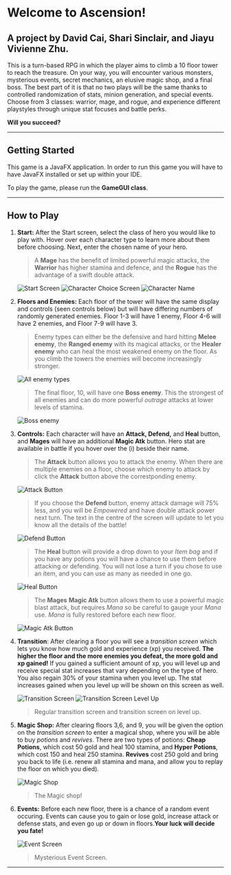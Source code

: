 # Welcome to Ascension!
## A project by David Cai, Shari Sinclair, and Jiayu Vivienne Zhu.

This is a turn-based RPG in which the player aims to climb a 10 floor tower to reach the treasure.
On your way, you will encounter various monsters, mysterious events, secret mechanics, an elusive magic shop, and a final boss.
The best part of it is that no two plays will be the same thanks to controlled randomization of stats, minion generation, and special events.
Choose from 3 classes: warrior, mage, and rogue, and experience different playstyles through unique stat focuses and battle perks.

**Will you succeed?**

-------
## Getting Started

This game is a JavaFX application. In order to run this game you will have to have JavaFX installed or set up within your IDE.

To play the game, please run the **GameGUI class**. 

-------
## How to Play
1. **Start:** 
	After the Start screen, select the class of hero you would like to play with. Hover over each character type to learn more about them before choosing. Next, enter the chosen name of your hero. 
	>A **Mage** has the benefit of limited powerful magic attacks, the **Warrior** has higher stamina and defence, and the **Rogue** has the advantage of a swift double attack. 
	
	![Start Screen](https://github.com/UPenn-CIT599/final-project-team31_towergame/blob/master/Screenshots/Start.png)
	![Character Choice Screen](https://github.com/UPenn-CIT599/final-project-team31_towergame/blob/master/Screenshots/ChooseChar.png)
	![Character Name](https://github.com/UPenn-CIT599/final-project-team31_towergame/blob/master/Screenshots/nameChar.png)


2. **Floors and Enemies:** 
	Each floor of the tower will have the same display and controls (seen controls below) but will have differing numbers of randomly generated enemies. Floor 1-3 will have 1 enemy, Floor 4-6 will have 2 enemies, and Floor 7-9 will have 3. 
	>Enemy types can either be the defensive and hard hitting **Melee enemy**, the **Ranged enemy** with its magical attacks, or the **Healer enemy** who can heal the most weakened enemy on the floor. As you climb the towers the enemies will become increasingly stronger. 
	
	![All enemy types](https://github.com/UPenn-CIT599/final-project-team31_towergame/blob/master/Screenshots/enemies.png)

	>The final floor, 10, will have one **Boss enemy**. This the strongest of all enemies and can do more powerful _outrage_ attacks at lower levels of stamina. 
	
	![Boss enemy](https://github.com/UPenn-CIT599/final-project-team31_towergame/blob/master/Screenshots/Boss.png)


3. **Controls:** 
	Each character will have an **Attack, Defend,** and **Heal** button, and **Mages** will have an additional **Magic Atk** button. Hero stat are available in battle if you hover over the (i) beside their name.
	>The **Attack** button allows you to attack the enemy. When there are multiple enemies on a floor, choose which enemy to attack by click the **Attack** button above the correstponding enemy.  
	
	![Attack Button](https://github.com/UPenn-CIT599/final-project-team31_towergame/blob/master/Screenshots/AtkBtns.png)
	
	>If you choose the **Defend** button, enemy attack damage will 75% less, and you will be _Empowered_ and have double attack power next turn. The text in the centre of the screen will update to let you know all the details of the battle!
	
	![Defend Button](https://github.com/UPenn-CIT599/final-project-team31_towergame/blob/master/Screenshots/defendBtn.png)
	
	 >The **Heal** button will provide a drop down to your _Item bag_ and if you have any potions you will have a chance to use them before attacking or defending. You will not lose a turn if you chose to use an item, and you can use as many as needed in one go. 
	
	![Heal Button](https://github.com/UPenn-CIT599/final-project-team31_towergame/blob/master/Screenshots/healItems.png)


	>The **Mages** **Magic Atk** button allows them to use a powerful magic blast attack, but requires _Mana_ so be careful to gauge your _Mana_ use. _Mana_ is fully restored before each new floor.  
	
 	![Magic Atk Button](https://github.com/UPenn-CIT599/final-project-team31_towergame/blob/master/Screenshots/magicAtkBtn.png)
 

4. **Transition**: 
	After clearing a floor you will see a _transition screen_ which lets you know how much gold and experience (xp) you received. **The higher the floor and the more enemies you defeat, the more gold and xp gained!** If you gained a sufficient amount of xp, you will level up and receive special stat increases that vary depending on the type of hero. You also regain 30% of your stamina when you level up. The stat increases gained when you level up will be shown on this screen as well. 
	 
	![Transition Screen](https://github.com/UPenn-CIT599/final-project-team31_towergame/blob/master/Screenshots/transition.png)
	![Transition Screen Level Up](https://github.com/UPenn-CIT599/final-project-team31_towergame/blob/master/Screenshots/levelUP.png)
	
 	> Regular transition screen and transition screen on level up.

5. **Magic Shop:** 
	After clearing floors 3,6, and 9, you will be given the option on the _transition screen_ to 
	enter a magical shop, where you will be able to buy _potions_ and _revives_. There are two types of potions: **Cheap Potions**, which cost 50 gold and heal 100 stamina, and **Hyper Potions**, which cost 150 and heal 250 stamina.
	**Revives** cost 250 gold and bring you back to life (i.e. renew all stamina and mana, and allow you to replay the floor on which you died). 
	
	![Magic Shop](https://github.com/UPenn-CIT599/final-project-team31_towergame/blob/master/Screenshots/Shop.png)
	
	>The Magic shop!

6. **Events:** 
	Before each new floor, there is a chance of a random event occuring. Events can cause you to gain or lose gold, increase attack or defense stats, and even go up or down in floors.**Your luck will decide you fate!**
	
	![Event Screen](https://github.com/UPenn-CIT599/final-project-team31_towergame/blob/master/Screenshots/event.png)
	
	>Mysterious Event Screen. 

 
------

